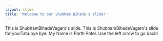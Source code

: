 ```yaml
---
layout: slide
title: "Welcome to our Shubham Bihade's slide!"
---
```

This is ShubhamBihadeVagaro's slide.
This is ShubhamBihadeVagaro's slide for you!Tata.bye bye.
My Name is Parth Patel.
Use the left arrow to go back!
